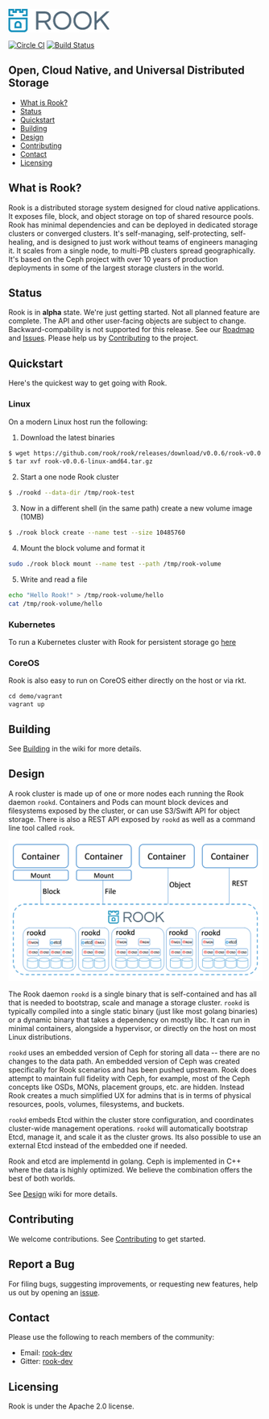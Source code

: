 ![logo](Documentation/media/logo.png?raw=true "Rook")

[![Circle CI](https://circleci.com/gh/rook/rook.svg?style=svg&circle-token=2b2ee7eb7f621e612a76f861353e141a8caaf8dd)](https://circleci.com/gh/rook/rook)
[![Build Status](https://jenkins.rook.io/job/ci-build-stateful/badge/icon)](https://jenkins.rook.io/job/ci-build-stateful/)

## Open, Cloud Native, and Universal Distributed Storage

- [What is Rook?](#what-is-rook)
- [Status](#status)
- [Quickstart](#quickstart)
- [Building](#building)
- [Design](#design)
- [Contributing](#contributing)
- [Contact](#contact)
- [Licensing](#licensing)

## What is Rook?

Rook is a distributed storage system designed for cloud native applications. It
exposes file, block, and object storage on top of shared resource pools. Rook has minimal
dependencies and can be deployed in dedicated storage clusters or converged clusters. It's
self-managing, self-protecting, self-healing, and is designed to just work without teams of
engineers managing it. It scales from a single node, to multi-PB clusters spread geographically.
It's based on the Ceph project with over 10 years of production deployments in some of the
largest storage clusters in the world.

## Status

Rook is in **alpha** state. We're just getting started. Not all planned feature are complete. The API
and other user-facing objects are subject to change. Backward-compability is not supported for this
release. See our [Roadmap](https://github.com/rook/rook/wiki/Roadmap) and [Issues](https://github.com/rook/rook/issues).
Please help us by [Contributing](CONTRIBUTING.md) to the project.

## Quickstart

Here's the quickest way to get going with Rook.

### Linux

On a modern Linux host run the following:

1. Download the latest  binaries

```bash
$ wget https://github.com/rook/rook/releases/download/v0.0.6/rook-v0.0.6-linux-amd64.tar.gz
$ tar xvf rook-v0.0.6-linux-amd64.tar.gz
```

2. Start a one node Rook cluster

```bash
$ ./rookd --data-dir /tmp/rook-test
```

3. Now in a different shell (in the same path) create a new volume image (10MB)

```bash
$ ./rook block create --name test --size 10485760
```

4. Mount the block volume and format it

```bash
sudo ./rook block mount --name test --path /tmp/rook-volume
```

5. Write and read a file
```bash
echo "Hello Rook!" > /tmp/rook-volume/hello
cat /tmp/rook-volume/hello
```

### Kubernetes

To run a Kubernetes cluster with Rook for persistent storage go [here](https://github.com/rook/coreos-kubernetes)

### CoreOS

Rook is also easy to run on CoreOS either directly on the host or via rkt.

```
cd demo/vagrant
vagrant up
```

## Building

See [Building](https://github.com/rook/rook/wiki/Design) in the wiki for more details.

## Design

A rook cluster is made up of one or more nodes each running the Rook daemon `rookd`. Containers and Pods can
mount block devices and filesystems exposed by the cluster, or can use S3/Swift API for object storage. There is
also a REST API exposed by `rookd` as well as a command line tool called `rook`.

![Overview](Documentation/media/cluster.png)

The Rook daemon `rookd` is a single binary that is self-contained and has all that is needed to bootstrap, scale
and manage a storage cluster. `rookd` is typically compiled into a single static binary (just like most golang
binaries) or a dynamic binary that takes a dependency on mostly libc. It can run in minimal containers, alongside a
hypervisor, or directly on the host on most Linux distributions.

`rookd` uses an embedded version of Ceph for storing all data -- there are no changes to the data path. An embedded version
of Ceph was created specifically for Rook scenarios and has been pushed upstream. Rook does attempt to maintain full fidelity
with Ceph, for example, most of the Ceph concepts like OSDs, MONs, placement groups, etc. are hidden. Instead Rook creates
a much simplified UX for admins that is in terms of physical resources, pools, volumes, filesystems, and buckets.

`rookd` embeds Etcd within the cluster store configuration, and coordinates cluster-wide management operations. `rookd` will automatically
bootstrap Etcd, manage it, and scale it as the cluster grows. Its also possible to use an external Etcd instead of the embedded one
if needed.

Rook and etcd are implementd in golang. Ceph is implemented in C++ where the data is highly optimized. We believe
the combination offers the best of both worlds.

See [Design](https://github.com/rook/rook/wiki/Design) wiki for more details.

## Contributing

We welcome contributions. See [Contributing](CONTRIBUTING.md) to get started.

## Report a Bug

For filing bugs, suggesting improvements, or requesting new features, help us out by opening an [issue](https://github.com/rook/rook/issues).

## Contact

Please use the following to reach members of the community:

- Email: [rook-dev](https://groups.google.com/forum/#!forum/rook-dev)
- Gitter: [rook-dev](https://gitter.im/rook/rook-dev)

## Licensing

Rook is under the Apache 2.0 license.
